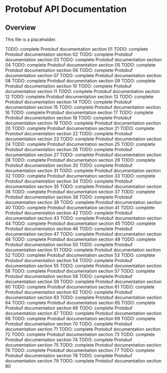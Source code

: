 # Protobuf API Documentation

## Overview

This file is a placeholder.

TODO: complete Protobuf documentation section 01 TODO: complete Protobuf
documentation section 02 TODO: complete Protobuf documentation section 03 TODO:
complete Protobuf documentation section 04 TODO: complete Protobuf documentation
section 05 TODO: complete Protobuf documentation section 06 TODO: complete
Protobuf documentation section 07 TODO: complete Protobuf documentation section
08 TODO: complete Protobuf documentation section 09 TODO: complete Protobuf
documentation section 10 TODO: complete Protobuf documentation section 11 TODO:
complete Protobuf documentation section 12 TODO: complete Protobuf documentation
section 13 TODO: complete Protobuf documentation section 14 TODO: complete
Protobuf documentation section 15 TODO: complete Protobuf documentation section
16 TODO: complete Protobuf documentation section 17 TODO: complete Protobuf
documentation section 18 TODO: complete Protobuf documentation section 19 TODO:
complete Protobuf documentation section 20 TODO: complete Protobuf documentation
section 21 TODO: complete Protobuf documentation section 22 TODO: complete
Protobuf documentation section 23 TODO: complete Protobuf documentation section
24 TODO: complete Protobuf documentation section 25 TODO: complete Protobuf
documentation section 26 TODO: complete Protobuf documentation section 27 TODO:
complete Protobuf documentation section 28 TODO: complete Protobuf documentation
section 29 TODO: complete Protobuf documentation section 30 TODO: complete
Protobuf documentation section 31 TODO: complete Protobuf documentation section
32 TODO: complete Protobuf documentation section 33 TODO: complete Protobuf
documentation section 34 TODO: complete Protobuf documentation section 35 TODO:
complete Protobuf documentation section 36 TODO: complete Protobuf documentation
section 37 TODO: complete Protobuf documentation section 38 TODO: complete
Protobuf documentation section 39 TODO: complete Protobuf documentation section
40 TODO: complete Protobuf documentation section 41 TODO: complete Protobuf
documentation section 42 TODO: complete Protobuf documentation section 43 TODO:
complete Protobuf documentation section 44 TODO: complete Protobuf documentation
section 45 TODO: complete Protobuf documentation section 46 TODO: complete
Protobuf documentation section 47 TODO: complete Protobuf documentation section
48 TODO: complete Protobuf documentation section 49 TODO: complete Protobuf
documentation section 50 TODO: complete Protobuf documentation section 51 TODO:
complete Protobuf documentation section 52 TODO: complete Protobuf documentation
section 53 TODO: complete Protobuf documentation section 54 TODO: complete
Protobuf documentation section 55 TODO: complete Protobuf documentation section
56 TODO: complete Protobuf documentation section 57 TODO: complete Protobuf
documentation section 58 TODO: complete Protobuf documentation section 59 TODO:
complete Protobuf documentation section 60 TODO: complete Protobuf documentation
section 61 TODO: complete Protobuf documentation section 62 TODO: complete
Protobuf documentation section 63 TODO: complete Protobuf documentation section
64 TODO: complete Protobuf documentation section 65 TODO: complete Protobuf
documentation section 66 TODO: complete Protobuf documentation section 67 TODO:
complete Protobuf documentation section 68 TODO: complete Protobuf documentation
section 69 TODO: complete Protobuf documentation section 70 TODO: complete
Protobuf documentation section 71 TODO: complete Protobuf documentation section
72 TODO: complete Protobuf documentation section 73 TODO: complete Protobuf
documentation section 74 TODO: complete Protobuf documentation section 75 TODO:
complete Protobuf documentation section 76 TODO: complete Protobuf documentation
section 77 TODO: complete Protobuf documentation section 78 TODO: complete
Protobuf documentation section 79 TODO: complete Protobuf documentation section
80
